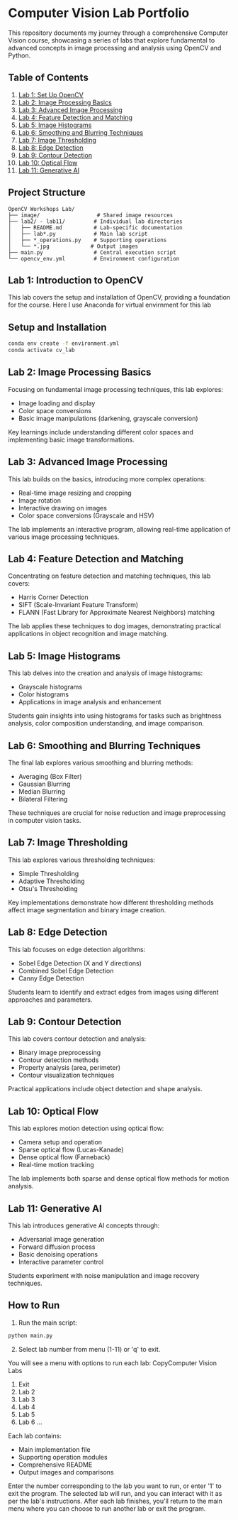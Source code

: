
# Computer Vision Lab Portfolio

This repository documents my journey through a comprehensive Computer Vision course, showcasing a series of labs that explore fundamental to advanced concepts in image processing and analysis using OpenCV and Python.

## Table of Contents

1. [Lab 1: Set Up OpenCV](#lab-1-introduction-to-opencv)
2. [Lab 2: Image Processing Basics](#lab-2-image-processing-basics)
3. [Lab 3: Advanced Image Processing](#lab-3-advanced-image-processing)
4. [Lab 4: Feature Detection and Matching](#lab-4-feature-detection-and-matching)
5. [Lab 5: Image Histograms](#lab-5-image-histograms)
6. [Lab 6: Smoothing and Blurring Techniques](#lab-6-smoothing-and-blurring-techniques)
7. [Lab 7: Image Thresholding](#lab-7-image-thresholding)
8. [Lab 8: Edge Detection](#lab-8-edge-detection)
9. [Lab 9: Contour Detection](#lab-9-contour-detection)
10. [Lab 10: Optical Flow](#lab-10-optical-flow)
11. [Lab 11: Generative AI](#lab-11-generative-ai)

## Project Structure
```
OpenCV Workshops Lab/
├── image/                  # Shared image resources
├── lab2/ - lab11/         # Individual lab directories
│   ├── README.md          # Lab-specific documentation
│   ├── lab*.py            # Main lab script
│   ├── *_operations.py    # Supporting operations
│   └── *.jpg             # Output images
├── main.py                # Central execution script
└── opencv_env.yml         # Environment configuration
```

## Lab 1: Introduction to OpenCV

This lab covers the setup and installation of OpenCV, providing a foundation for the course. Here I use Anaconda for virtual envirnment for this lab

## Setup and Installation

```bash
conda env create -f environment.yml
conda activate cv_lab
```


## Lab 2: Image Processing Basics

Focusing on fundamental image processing techniques, this lab explores:
- Image loading and display
- Color space conversions
- Basic image manipulations (darkening, grayscale conversion)

Key learnings include understanding different color spaces and implementing basic image transformations.

## Lab 3: Advanced Image Processing

This lab builds on the basics, introducing more complex operations:
- Real-time image resizing and cropping
- Image rotation
- Interactive drawing on images
- Color space conversions (Grayscale and HSV)

The lab implements an interactive program, allowing real-time application of various image processing techniques.

## Lab 4: Feature Detection and Matching

Concentrating on feature detection and matching techniques, this lab covers:
- Harris Corner Detection
- SIFT (Scale-Invariant Feature Transform)
- FLANN (Fast Library for Approximate Nearest Neighbors) matching

The lab applies these techniques to dog images, demonstrating practical applications in object recognition and image matching.

## Lab 5: Image Histograms

This lab delves into the creation and analysis of image histograms:
- Grayscale histograms
- Color histograms
- Applications in image analysis and enhancement

Students gain insights into using histograms for tasks such as brightness analysis, color composition understanding, and image comparison.

## Lab 6: Smoothing and Blurring Techniques

The final lab explores various smoothing and blurring methods:
- Averaging (Box Filter)
- Gaussian Blurring
- Median Blurring
- Bilateral Filtering

These techniques are crucial for noise reduction and image preprocessing in computer vision tasks.



## Lab 7: Image Thresholding

This lab explores various thresholding techniques:
- Simple Thresholding
- Adaptive Thresholding
- Otsu's Thresholding

Key implementations demonstrate how different thresholding methods affect image segmentation and binary image creation.

## Lab 8: Edge Detection

This lab focuses on edge detection algorithms:
- Sobel Edge Detection (X and Y directions)
- Combined Sobel Edge Detection
- Canny Edge Detection

Students learn to identify and extract edges from images using different approaches and parameters.

## Lab 9: Contour Detection

This lab covers contour detection and analysis:
- Binary image preprocessing
- Contour detection methods
- Property analysis (area, perimeter)
- Contour visualization techniques

Practical applications include object detection and shape analysis.

## Lab 10: Optical Flow

This lab explores motion detection using optical flow:
- Camera setup and operation
- Sparse optical flow (Lucas-Kanade)
- Dense optical flow (Farneback)
- Real-time motion tracking

The lab implements both sparse and dense optical flow methods for motion analysis.

## Lab 11: Generative AI

This lab introduces generative AI concepts through:
- Adversarial image generation
- Forward diffusion process
- Basic denoising operations
- Interactive parameter control

Students experiment with noise manipulation and image recovery techniques.


## How to Run

1. Run the main script:

```python
python main.py
```

2. Select lab number from menu (1-11) or 'q' to exit.

You will see a menu with options to run each lab:
CopyComputer Vision Labs
1. Exit
2. Lab 2
3. Lab 3
4. Lab 4
5. Lab 5
6. Lab 6
...


Each lab contains:
- Main implementation file
- Supporting operation modules
- Comprehensive README
- Output images and comparisons



Enter the number corresponding to the lab you want to run, or enter '1' to exit the program.
The selected lab will run, and you can interact with it as per the lab's instructions.
After each lab finishes, you'll return to the main menu where you can choose to run another lab or exit the program.



